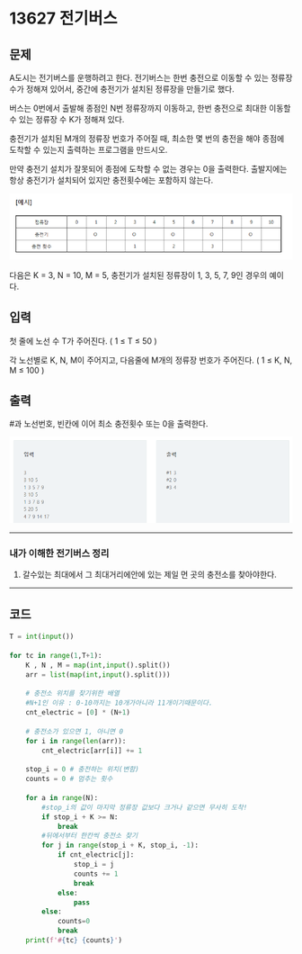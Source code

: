 # 13627 전기버스

## 문제

A도시는 전기버스를 운행하려고 한다. 전기버스는 한번 충전으로 이동할 수 있는 정류장 수가 정해져 있어서, 중간에 충전기가 설치된 정류장을 만들기로 했다.

버스는 0번에서 출발해 종점인 N번 정류장까지 이동하고, 한번 충전으로 최대한 이동할 수 있는 정류장 수 K가 정해져 있다.

충전기가 설치된 M개의 정류장 번호가 주어질 때, 최소한 몇 번의 충전을 해야 종점에 도착할 수 있는지 출력하는 프로그램을 만드시오.

만약 충전기 설치가 잘못되어 종점에 도착할 수 없는 경우는 0을 출력한다. 출발지에는 항상 충전기가 설치되어 있지만 충전횟수에는 포함하지 않는다.

![](13267_전기버스.assets/SmartSelectImage_2022-02-10-13-24-27.png)

다음은 K = 3, N = 10, M = 5, 충전기가 설치된 정류장이 1, 3, 5, 7, 9인 경우의 예이다.

## 입력

첫 줄에 노선 수 T가 주어진다. ( 1 ≤ T ≤ 50 )


각 노선별로 K, N, M이 주어지고, 다음줄에 M개의 정류장 번호가 주어진다. ( 1 ≤ K, N, M ≤ 100 )

## 출력

\#과 노선번호, 빈칸에 이어 최소 충전횟수 또는 0을 출력한다.

![](13267_전기버스.assets/SmartSelectImage_2022-02-10-13-25-33.png)

---

### 내가 이해한 전기버스 정리

1. 갈수있는 최대에서 그 최대거리에안에 있는 제일 먼 곳의 충전소를 찾아야한다.

---

## 코드

```python
T = int(input())

for tc in range(1,T+1):
    K , N , M = map(int,input().split())
    arr = list(map(int,input().split()))
    
    # 충전소 위치를 찾기위한 배열
    #N+1인 이유 : 0-10까지는 10개가아니라 11개이기때문이다.
    cnt_electric = [0] * (N+1) 
    
    # 충전소가 있으면 1, 아니면 0
    for i in range(len(arr)):
        cnt_electric[arr[i]] += 1
    
    stop_i = 0 # 충전하는 위치(변함)
    counts = 0 # 멈추는 횟수
    
    for a in range(N):
        #stop_i의 값이 마지막 정류장 값보다 크거나 같으면 무사히 도착!
        if stop_i + K >= N:
            break
        #뒤에서부터 한칸씩 충전소 찾기
        for j in range(stop_i + K, stop_i, -1):
            if cnt_electric[j]:
                stop_i = j
                counts += 1
                break
            else:
                pass
        else:
            counts=0
            break
    print(f'#{tc} {counts}')
```

